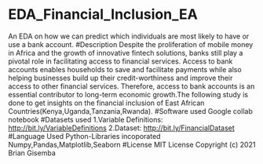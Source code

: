 # EDA_Financial_Inclusion_EA
An EDA on how we can predict which individuals are most likely to have or use a bank account.
#Description
Despite the proliferation of mobile money in Africa and the growth of innovative fintech solutions, banks still play a pivotal role in facilitating access to financial services. Access to bank accounts enables households to save and facilitate payments while also helping businesses build up their credit-worthiness and improve their access to other financial services. Therefore, access to bank accounts is an essential contributor to long-term economic growth.The following study is done to get insights on the financial inclusion of East African Countries(Kenya,Uganda,Tanzania,Rwanda).
#Software used
Google collab notebook
#Datasets used
1.Variable Definitions: http://bit.ly/VariableDefinitions 
2.Dataset: http://bit.ly/FinancialDataset 
#Language Used
Python-Libraries incoporated Numpy,Pandas,Matplotlib,Seaborn
#License
MIT License Copyright (c) 2021 Brian Gisemba

